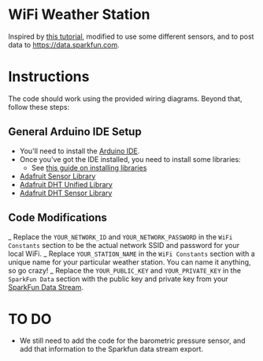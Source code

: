 # WiFi Weather Station

Inspired by [this tutorial](https://learn.adafruit.com/wifi-weather-station-arduino-cc3000), modified to use some different sensors, and to post data to <https://data.sparkfun.com>.


# Instructions
The code should work using the provided wiring diagrams. Beyond that, follow these steps:

## General Arduino IDE Setup
- You'll need to install the [Arduino IDE](http://www.arduino.cc/en/Main/Software).
- Once you've got the IDE installed, you need to install some libraries:
  - See [this guide on installing libraries](http://www.arduino.cc/en/Guide/Libraries)
- [Adafruit Sensor Library](https://github.com/adafruit/Adafruit_Sensor)
- [Adafruit DHT Unified Library](https://github.com/adafruit/Adafruit_DHT_Unified)
- [Adafruit DHT Sensor Library](https://github.com/adafruit/DHT-sensor-library)

## Code Modifications
_ Replace the `YOUR_NETWORK_ID` and `YOUR_NETWORK_PASSWORD` in the `WiFi Constants` section to be the actual network SSID and password for your local WiFi.
_ Replace `YOUR_STATION_NAME` in the `WiFi Constants` section with a unique name for your particular weather station. You can name it anything, so go crazy!
_ Replace the `YOUR_PUBLIC_KEY` and `YOUR_PRIVATE_KEY` in the `SparkFun Data` section with the public key and private key from your [SparkFun Data Stream](https://data.sparkfun.com/streams/make).


# TO DO
- We still need to add the code for the barometric pressure sensor, and add that information to the Sparkfun data stream export.
